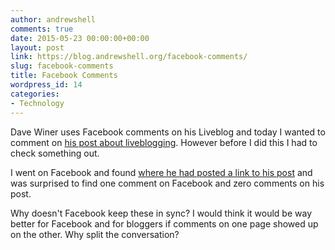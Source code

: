 ```yaml
---
author: andrewshell
comments: true
date: 2015-05-23 00:00:00+00:00
layout: post
link: https://blog.andrewshell.org/facebook-comments/
slug: facebook-comments
title: Facebook Comments
wordpress_id: 14
categories:
- Technology
---
```


Dave Winer uses Facebook comments on his Liveblog and today I wanted to comment on [his post about liveblogging](http://liveblog.co/users/davewiner/2015/05/22/thePointOfLiveblogging.html). However before I did this I had to check something out.

I went on Facebook and found [where he had posted a link to his post](https://www.facebook.com/dave.winer.12/posts/350709271803151) and was surprised to find one comment on Facebook and zero comments on his post.

Why doesn't Facebook keep these in sync? I would think it would be way better for Facebook and for bloggers if comments on one page showed up on the other. Why split the conversation?
